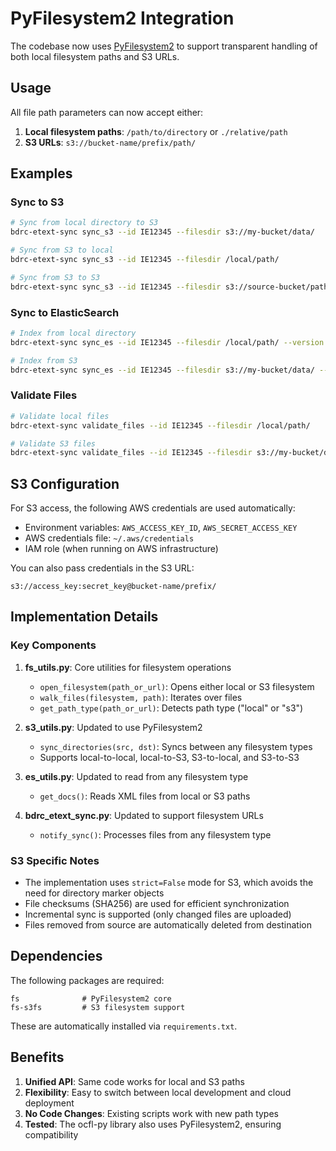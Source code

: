 # PyFilesystem2 Integration

The codebase now uses [PyFilesystem2](https://docs.pyfilesystem.org/) to support transparent handling of both local filesystem paths and S3 URLs.

## Usage

All file path parameters can now accept either:

1. **Local filesystem paths**: `/path/to/directory` or `./relative/path`
2. **S3 URLs**: `s3://bucket-name/prefix/path/`

## Examples

### Sync to S3

```bash
# Sync from local directory to S3
bdrc-etext-sync sync_s3 --id IE12345 --filesdir s3://my-bucket/data/

# Sync from S3 to local
bdrc-etext-sync sync_s3 --id IE12345 --filesdir /local/path/

# Sync from S3 to S3
bdrc-etext-sync sync_s3 --id IE12345 --filesdir s3://source-bucket/path/
```

### Sync to ElasticSearch

```bash
# Index from local directory
bdrc-etext-sync sync_es --id IE12345 --filesdir /local/path/ --version v1

# Index from S3
bdrc-etext-sync sync_es --id IE12345 --filesdir s3://my-bucket/data/ --version v1
```

### Validate Files

```bash
# Validate local files
bdrc-etext-sync validate_files --id IE12345 --filesdir /local/path/

# Validate S3 files
bdrc-etext-sync validate_files --id IE12345 --filesdir s3://my-bucket/data/
```

## S3 Configuration

For S3 access, the following AWS credentials are used automatically:

- Environment variables: `AWS_ACCESS_KEY_ID`, `AWS_SECRET_ACCESS_KEY`
- AWS credentials file: `~/.aws/credentials`
- IAM role (when running on AWS infrastructure)

You can also pass credentials in the S3 URL:
```
s3://access_key:secret_key@bucket-name/prefix/
```

## Implementation Details

### Key Components

1. **fs_utils.py**: Core utilities for filesystem operations
   - `open_filesystem(path_or_url)`: Opens either local or S3 filesystem
   - `walk_files(filesystem, path)`: Iterates over files
   - `get_path_type(path_or_url)`: Detects path type ("local" or "s3")

2. **s3_utils.py**: Updated to use PyFilesystem2
   - `sync_directories(src, dst)`: Syncs between any filesystem types
   - Supports local-to-local, local-to-S3, S3-to-local, and S3-to-S3

3. **es_utils.py**: Updated to read from any filesystem type
   - `get_docs()`: Reads XML files from local or S3 paths

4. **bdrc_etext_sync.py**: Updated to support filesystem URLs
   - `notify_sync()`: Processes files from any filesystem type

### S3 Specific Notes

- The implementation uses `strict=False` mode for S3, which avoids the need for directory marker objects
- File checksums (SHA256) are used for efficient synchronization
- Incremental sync is supported (only changed files are uploaded)
- Files removed from source are automatically deleted from destination

## Dependencies

The following packages are required:

```
fs              # PyFilesystem2 core
fs-s3fs         # S3 filesystem support
```

These are automatically installed via `requirements.txt`.

## Benefits

1. **Unified API**: Same code works for local and S3 paths
2. **Flexibility**: Easy to switch between local development and cloud deployment
3. **No Code Changes**: Existing scripts work with new path types
4. **Tested**: The ocfl-py library also uses PyFilesystem2, ensuring compatibility
